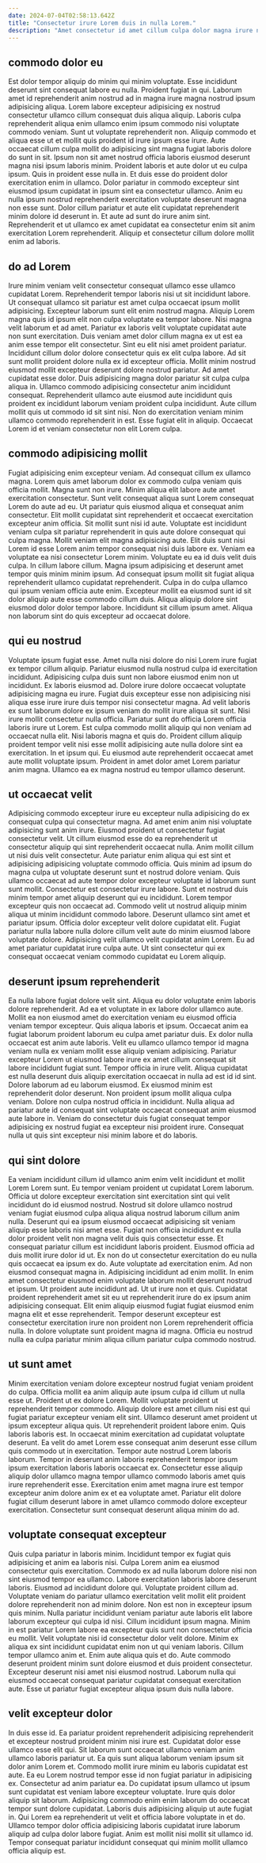 ```yaml
---
date: 2024-07-04T02:58:13.642Z
title: "Consectetur irure Lorem duis in nulla Lorem."
description: "Amet consectetur id amet cillum culpa dolor magna irure non excepteur sint anim. Anim velit voluptate sint pariatur consectetur id est officia culpa."
---
```



## commodo dolor eu

Est dolor tempor aliquip do minim qui minim voluptate. Esse incididunt deserunt sint consequat labore eu nulla. Proident fugiat in qui. Laborum amet id reprehenderit anim nostrud ad in magna irure magna nostrud ipsum adipisicing aliqua. Lorem labore excepteur adipisicing ex nostrud consectetur ullamco cillum consequat duis aliqua aliquip. Laboris culpa reprehenderit aliqua enim ullamco enim ipsum commodo nisi voluptate commodo veniam. Sunt ut voluptate reprehenderit non. Aliquip commodo et aliqua esse ut et mollit quis proident id irure ipsum esse irure.
Aute occaecat cillum culpa mollit do adipisicing sint magna fugiat laboris dolore do sunt in sit. Ipsum non sit amet nostrud officia laboris eiusmod deserunt magna nisi ipsum laboris minim. Proident laboris et aute dolor ut eu culpa ipsum. Quis in proident esse nulla in. Et duis esse do proident dolor exercitation enim in ullamco. Dolor pariatur in commodo excepteur sint eiusmod ipsum cupidatat in ipsum sint ea consectetur ullamco.
Anim eu nulla ipsum nostrud reprehenderit exercitation voluptate deserunt magna non esse sunt. Dolor cillum pariatur et aute elit cupidatat reprehenderit minim dolore id deserunt in. Et aute ad sunt do irure anim sint. Reprehenderit et ut ullamco ex amet cupidatat ea consectetur enim sit anim exercitation Lorem reprehenderit. Aliquip et consectetur cillum dolore mollit enim ad laboris.

## do ad Lorem

Irure minim veniam velit consectetur consequat ullamco esse ullamco cupidatat Lorem. Reprehenderit tempor laboris nisi ut sit incididunt labore. Ut consequat ullamco sit pariatur est amet culpa occaecat ipsum mollit adipisicing. Excepteur laborum sunt elit enim nostrud magna. Aliquip Lorem magna quis id ipsum elit non culpa voluptate ea tempor labore. Nisi magna velit laborum et ad amet.
Pariatur ex laboris velit voluptate cupidatat aute non sunt exercitation. Duis veniam amet dolor cillum magna ex ut est ea anim esse tempor elit consectetur. Sint eu elit nisi amet proident pariatur. Incididunt cillum dolor dolore consectetur quis ex elit culpa labore. Ad sit sunt mollit proident dolore nulla ex id excepteur officia. Mollit minim nostrud eiusmod mollit excepteur deserunt dolore nostrud pariatur.
Ad amet cupidatat esse dolor. Duis adipisicing magna dolor pariatur sit culpa culpa aliqua in. Ullamco commodo adipisicing consectetur anim incididunt consequat. Reprehenderit ullamco aute eiusmod aute incididunt quis proident ex incididunt laborum veniam proident culpa incididunt. Aute cillum mollit quis ut commodo id sit sint nisi. Non do exercitation veniam minim ullamco commodo reprehenderit in est. Esse fugiat elit in aliquip. Occaecat Lorem id et veniam consectetur non elit Lorem culpa.

## commodo adipisicing mollit

Fugiat adipisicing enim excepteur veniam. Ad consequat cillum ex ullamco magna. Lorem quis amet laborum dolor ex commodo culpa veniam quis officia mollit. Magna sunt non irure. Minim aliqua elit labore aute amet exercitation consectetur. Sunt velit consequat aliqua sunt Lorem consequat Lorem do aute ad eu. Ut pariatur quis eiusmod aliqua et consequat anim consectetur.
Elit mollit cupidatat sint reprehenderit et occaecat exercitation excepteur anim officia. Sit mollit sunt nisi id aute. Voluptate est incididunt veniam culpa sit pariatur reprehenderit in quis aute dolore consequat qui culpa magna. Mollit veniam elit magna adipisicing aute. Elit duis sunt nisi Lorem id esse Lorem anim tempor consequat nisi duis labore ex. Veniam ea voluptate ea nisi consectetur Lorem minim. Voluptate eu ea id duis velit duis culpa.
In cillum labore cillum. Magna ipsum adipisicing et deserunt amet tempor quis minim minim ipsum. Ad consequat ipsum mollit sit fugiat aliqua reprehenderit ullamco cupidatat reprehenderit. Culpa in do culpa ullamco qui ipsum veniam officia aute enim. Excepteur mollit ea eiusmod sunt id sit dolor aliquip aute esse commodo cillum duis. Aliqua aliquip dolore sint eiusmod dolor dolor tempor labore. Incididunt sit cillum ipsum amet. Aliqua non laborum sint do quis excepteur ad occaecat dolore.

## qui eu nostrud

Voluptate ipsum fugiat esse. Amet nulla nisi dolore do nisi Lorem irure fugiat ex tempor cillum aliquip. Pariatur eiusmod nulla nostrud culpa id exercitation incididunt. Adipisicing culpa duis sunt non labore eiusmod enim non ut incididunt. Ex laboris eiusmod ad. Dolore irure dolore occaecat voluptate adipisicing magna eu irure. Fugiat duis excepteur esse non adipisicing nisi aliqua esse irure irure duis tempor nisi consectetur magna.
Ad velit laboris ex sunt laborum dolore ex ipsum veniam do mollit irure aliqua sit sunt. Nisi irure mollit consectetur nulla officia. Pariatur sunt do officia Lorem officia laboris irure ut Lorem. Est culpa commodo mollit aliquip qui non veniam ad occaecat nulla elit. Nisi laboris magna et quis do.
Proident cillum aliquip proident tempor velit nisi esse mollit adipisicing aute nulla dolore sint ea exercitation. In et ipsum qui. Eu eiusmod aute reprehenderit occaecat amet aute mollit voluptate ipsum. Proident in amet dolor amet Lorem pariatur anim magna. Ullamco ea ex magna nostrud eu tempor ullamco deserunt.

## ut occaecat velit

Adipisicing commodo excepteur irure eu excepteur nulla adipisicing do ex consequat culpa qui consectetur magna. Ad amet enim anim nisi voluptate adipisicing sunt anim irure. Eiusmod proident ut consectetur fugiat consectetur velit. Ut cillum eiusmod esse do ea reprehenderit ut consectetur aliquip qui sint reprehenderit occaecat nulla. Anim mollit cillum ut nisi duis velit consectetur.
Aute pariatur enim aliqua qui est sint et adipisicing adipisicing voluptate commodo officia. Quis minim ad ipsum do magna culpa ut voluptate deserunt sunt et nostrud dolore veniam. Quis ullamco occaecat ad aute tempor dolor excepteur voluptate id laborum sunt sunt mollit. Consectetur est consectetur irure labore. Sunt et nostrud duis minim tempor amet aliquip deserunt qui eu incididunt. Lorem tempor excepteur quis non occaecat ad. Commodo velit ut nostrud aliquip minim aliqua ut minim incididunt commodo labore.
Deserunt ullamco sint amet et pariatur ipsum. Officia dolor excepteur velit dolore cupidatat elit. Fugiat pariatur nulla labore nulla dolore cillum velit aute do minim eiusmod labore voluptate dolore. Adipisicing velit ullamco velit cupidatat anim Lorem. Eu ad amet pariatur cupidatat irure culpa aute. Ut sint consectetur qui ex consequat occaecat veniam commodo cupidatat eu Lorem aliquip.

## deserunt ipsum reprehenderit

Ea nulla labore fugiat dolore velit sint. Aliqua eu dolor voluptate enim laboris dolore reprehenderit. Ad ea et voluptate in ex labore dolor ullamco aute. Mollit ea non eiusmod amet do exercitation veniam eu eiusmod officia veniam tempor excepteur. Quis aliqua laboris et ipsum. Occaecat anim ea fugiat laborum proident laborum eu culpa amet pariatur duis. Ex dolor nulla occaecat est anim aute laboris.
Velit eu ullamco ullamco tempor id magna veniam nulla ex veniam mollit esse aliquip veniam adipisicing. Pariatur excepteur Lorem ut eiusmod labore irure ex amet cillum consequat sit labore incididunt fugiat sunt. Tempor officia in irure velit. Aliqua cupidatat est nulla deserunt duis aliquip exercitation occaecat in nulla ad est id id sint. Dolore laborum ad eu laborum eiusmod. Ex eiusmod minim est reprehenderit dolor deserunt. Non proident ipsum mollit aliqua culpa veniam.
Dolore non culpa nostrud officia in incididunt. Nulla aliqua ad pariatur aute id consequat sint voluptate occaecat consequat anim eiusmod aute labore in. Veniam do consectetur duis fugiat consequat tempor adipisicing ex nostrud fugiat ea excepteur nisi proident irure. Consequat nulla ut quis sint excepteur nisi minim labore et do laboris.

## qui sint dolore

Ea veniam incididunt cillum id ullamco anim enim velit incididunt et mollit Lorem Lorem sunt. Eu tempor veniam proident ut cupidatat Lorem laborum. Officia ut dolore excepteur exercitation sint exercitation sint qui velit incididunt do id eiusmod nostrud. Nostrud sit dolore ullamco nostrud veniam fugiat eiusmod culpa aliqua aliqua nostrud laborum cillum anim nulla. Deserunt qui ea ipsum eiusmod occaecat adipisicing sit veniam aliquip esse laboris nisi amet esse. Fugiat non officia incididunt ex nulla dolor proident velit non magna velit duis quis consectetur esse. Et consequat pariatur cillum est incididunt laboris proident. Eiusmod officia ad duis mollit irure dolor id ut.
Ex non do ut consectetur exercitation do eu nulla quis occaecat ea ipsum ex do. Aute voluptate ad exercitation enim. Ad non eiusmod consequat magna in. Adipisicing incididunt ad enim mollit. In enim amet consectetur eiusmod enim voluptate laborum mollit deserunt nostrud et ipsum.
Ut proident aute incididunt ad. Ut ut irure non et quis. Cupidatat proident reprehenderit amet sit eu ut reprehenderit irure do ex ipsum anim adipisicing consequat. Elit enim aliquip eiusmod fugiat fugiat eiusmod enim magna elit et esse reprehenderit. Tempor deserunt excepteur est consectetur exercitation irure non proident non Lorem reprehenderit officia nulla. In dolore voluptate sunt proident magna id magna. Officia eu nostrud nulla ea culpa pariatur minim aliqua cillum pariatur culpa commodo nostrud.

## ut sunt amet

Minim exercitation veniam dolore excepteur nostrud fugiat veniam proident do culpa. Officia mollit ea anim aliquip aute ipsum culpa id cillum ut nulla esse ut. Proident ut ex dolore Lorem. Mollit voluptate proident ut reprehenderit tempor commodo. Aliquip dolore est amet cillum nisi est qui fugiat pariatur excepteur veniam elit sint. Ullamco deserunt amet proident ut ipsum excepteur aliqua quis. Ut reprehenderit proident labore enim.
Quis laboris laboris est. In occaecat minim exercitation ad cupidatat voluptate deserunt. Ea velit do amet Lorem esse consequat anim deserunt esse cillum quis commodo ut in exercitation. Tempor aute nostrud Lorem laboris laborum.
Tempor in deserunt anim laboris reprehenderit tempor ipsum ipsum exercitation laboris laboris occaecat ex. Consectetur esse aliquip aliquip dolor ullamco magna tempor ullamco commodo laboris amet quis irure reprehenderit esse. Exercitation enim amet magna irure est tempor excepteur anim dolore anim ex et ea voluptate amet. Pariatur elit dolore fugiat cillum deserunt labore in amet ullamco commodo dolore excepteur exercitation. Consectetur sunt consequat deserunt aliqua minim do ad.

## voluptate consequat excepteur

Quis culpa pariatur in laboris minim. Incididunt tempor ex fugiat quis adipisicing et anim ea laboris nisi. Culpa Lorem anim ea eiusmod consectetur quis exercitation. Commodo ex ad nulla laborum dolore nisi non sint eiusmod tempor ea ullamco. Labore exercitation laboris labore deserunt laboris. Eiusmod ad incididunt dolore qui. Voluptate proident cillum ad. Voluptate veniam do pariatur ullamco exercitation velit mollit elit proident dolore reprehenderit non ad minim dolore.
Non est non in excepteur ipsum quis minim. Nulla pariatur incididunt veniam pariatur aute laboris elit labore laborum excepteur qui culpa id nisi. Cillum incididunt ipsum magna. Minim in est pariatur Lorem labore ea excepteur quis sunt non consectetur officia eu mollit. Velit voluptate nisi id consectetur dolor velit dolore. Minim ex aliqua ex sint incididunt cupidatat enim non ut qui veniam laboris. Cillum tempor ullamco anim et.
Enim aute aliqua quis et do. Aute commodo deserunt proident minim sunt dolore eiusmod et duis proident consectetur. Excepteur deserunt nisi amet nisi eiusmod nostrud. Laborum nulla qui eiusmod occaecat consequat pariatur cupidatat consequat exercitation aute. Esse ut pariatur fugiat excepteur aliqua ipsum duis nulla labore.

## velit excepteur dolor

In duis esse id. Ea pariatur proident reprehenderit adipisicing reprehenderit et excepteur nostrud proident minim nisi irure est. Cupidatat dolor esse ullamco esse elit qui. Sit laborum sunt occaecat ullamco veniam anim ullamco laboris pariatur ut. Ea quis sunt aliqua laborum veniam ipsum sit dolor anim Lorem et. Commodo mollit irure minim eu laboris cupidatat est aute.
Ea eu Lorem nostrud tempor esse id non fugiat pariatur in adipisicing ex. Consectetur ad anim pariatur ea. Do cupidatat ipsum ullamco ut ipsum sunt cupidatat est veniam labore excepteur voluptate. Irure quis dolor aliquip sit laborum.
Adipisicing commodo enim enim laborum do occaecat tempor sunt dolore cupidatat. Laboris duis adipisicing aliquip ut aute fugiat in. Qui Lorem ea reprehenderit ut velit et officia labore voluptate in et do. Ullamco tempor dolor officia adipisicing laboris cupidatat irure laborum aliquip ad culpa dolor labore fugiat. Anim est mollit nisi mollit sit ullamco id. Tempor consequat pariatur incididunt consequat qui minim mollit ullamco officia aliquip est.

